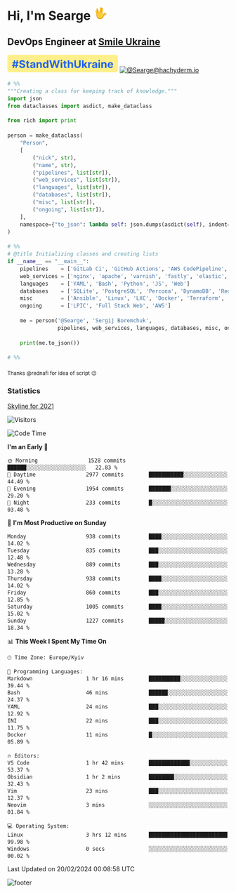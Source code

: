 # Hi, I'm Searge <img src="images/vulcan.webp" style="display: inline-block; margin: 0; height: 2rem" alt="Vulcan salute" />

## DevOps Engineer at [Smile Ukraine](https://smile-ukraine.com/en)

[![Stand With Ukraine](https://raw.githubusercontent.com/vshymanskyy/StandWithUkraine/main/badges/StandWithUkraine.svg)](https://stand-with-ukraine.pp.ua)
<a rel="me" href="https://hachyderm.io/@Searge">![@Searge@hachyderm.io](https://img.shields.io/badge/-@Searge-%232B90D9?logo=mastodon&logoColor=white)</a>

```python
# %%
"""Creating a class for keeping track of knowledge."""
import json
from dataclasses import asdict, make_dataclass

from rich import print

person = make_dataclass(
    "Person",
    [
        ("nick", str),
        ("name", str),
        ("pipelines", list[str]),
        ("web_services", list[str]),
        ("languages", list[str]),
        ("databases", list[str]),
        ("misc", list[str]),
        ("ongoing", list[str]),
    ],
    namespace={"to_json": lambda self: json.dumps(asdict(self), indent=4)},
)

# %%
# @title Initializing classes and creating lists
if __name__ == "__main__":
    pipelines    = ['GitLab Ci', 'GitHub Actions', 'AWS CodePipeline', 'Jenkins']
    web_services = ['nginx', 'apache', 'varnish', 'fastly', 'elastic', 'solr']
    languages    = ['YAML', 'Bash', 'Python', 'JS', 'Web']
    databases    = ['SQLite', 'PostgreSQL', 'Percona', 'DynamoDB', 'Redis']
    misc         = ['Ansible', 'Linux', 'LXC', 'Docker', 'Terraform', 'AWS']
    ongoing      = ['LPIC', 'Full Stack Web', 'AWS']

    me = person('@Searge', 'Sergij Boremchuk',
                pipelines, web_services, languages, databases, misc, ongoing)

    print(me.to_json())

# %%

```

<sub>Thanks @rednafi for idea of script :wink:</sub>

### Statistics

[Skyline for 2021](https://skyline.github.com/Searge/2021)

![Visitors](https://komarev.com/ghpvc/?username=searge&label=Profile%20views&color=0e75b6&style=flat) 
<!--START_SECTION:waka-->
![Code Time](http://img.shields.io/badge/Code%20Time-2%2C420%20hrs%2046%20mins-blue)

**I'm an Early 🐤** 

```text
🌞 Morning                1528 commits        ██████░░░░░░░░░░░░░░░░░░░   22.83 % 
🌆 Daytime                2977 commits        ███████████░░░░░░░░░░░░░░   44.49 % 
🌃 Evening                1954 commits        ███████░░░░░░░░░░░░░░░░░░   29.20 % 
🌙 Night                  233 commits         █░░░░░░░░░░░░░░░░░░░░░░░░   03.48 % 
```
📅 **I'm Most Productive on Sunday** 

```text
Monday                   938 commits         ████░░░░░░░░░░░░░░░░░░░░░   14.02 % 
Tuesday                  835 commits         ███░░░░░░░░░░░░░░░░░░░░░░   12.48 % 
Wednesday                889 commits         ███░░░░░░░░░░░░░░░░░░░░░░   13.28 % 
Thursday                 938 commits         ████░░░░░░░░░░░░░░░░░░░░░   14.02 % 
Friday                   860 commits         ███░░░░░░░░░░░░░░░░░░░░░░   12.85 % 
Saturday                 1005 commits        ████░░░░░░░░░░░░░░░░░░░░░   15.02 % 
Sunday                   1227 commits        █████░░░░░░░░░░░░░░░░░░░░   18.34 % 
```


📊 **This Week I Spent My Time On** 

```text
🕑︎ Time Zone: Europe/Kyiv

💬 Programming Languages: 
Markdown                 1 hr 16 mins        ██████████░░░░░░░░░░░░░░░   39.44 % 
Bash                     46 mins             ██████░░░░░░░░░░░░░░░░░░░   24.37 % 
YAML                     24 mins             ███░░░░░░░░░░░░░░░░░░░░░░   12.92 % 
INI                      22 mins             ███░░░░░░░░░░░░░░░░░░░░░░   11.75 % 
Docker                   11 mins             █░░░░░░░░░░░░░░░░░░░░░░░░   05.89 % 

🔥 Editors: 
VS Code                  1 hr 42 mins        █████████████░░░░░░░░░░░░   53.37 % 
Obsidian                 1 hr 2 mins         ████████░░░░░░░░░░░░░░░░░   32.43 % 
Vim                      23 mins             ███░░░░░░░░░░░░░░░░░░░░░░   12.37 % 
Neovim                   3 mins              ░░░░░░░░░░░░░░░░░░░░░░░░░   01.84 % 

💻 Operating System: 
Linux                    3 hrs 12 mins       █████████████████████████   99.98 % 
Windows                  0 secs              ░░░░░░░░░░░░░░░░░░░░░░░░░   00.02 % 
```


 Last Updated on 20/02/2024 00:08:58 UTC
<!--END_SECTION:waka-->

![footer](https://capsule-render.vercel.app/api?type=waving&color=gradient&customColorList=14,21&height=82&section=footer)
